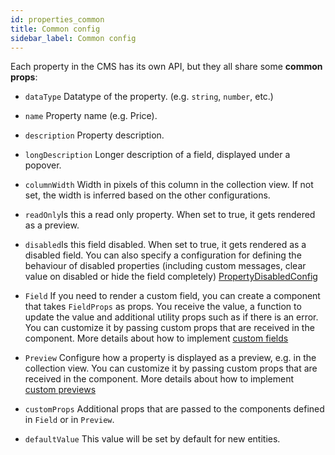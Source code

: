 ```yaml
---
id: properties_common
title: Common config
sidebar_label: Common config
---
```


Each property in the CMS has its own API, but they all share some **common props**:

- `dataType` Datatype of the property. (e.g. `string`, `number`, etc.)

- `name` Property name (e.g. Price).

- `description` Property description.

- `longDescription` Longer description of a field, displayed under a popover.

- `columnWidth` Width in pixels of this column in the collection view. If not
  set, the width is inferred based on the other configurations.

- `readOnly`Is this a read only property. When set to true, it gets rendered as a
  preview.

- `disabled`Is this field disabled. When set to true, it gets rendered as a
  disabled field. You can also specify a configuration for defining the
  behaviour of disabled properties (including custom messages, clear value on
  disabled or hide the field completely)
  [PropertyDisabledConfig](../../api/interfaces/PropertyDisabledConfig)

- `Field`
  If you need to render a custom field, you can create a component that
  takes `FieldProps` as props. You receive the value, a function to update
  the value and additional utility props such as if there is an error. You
  can customize it by passing custom props that are received in the
  component. More details about how to
  implement [custom fields](../custom_fields.mdx)

- `Preview`
  Configure how a property is displayed as a preview, e.g. in the collection
  view. You can customize it by passing custom props that are received in
  the component. More details about how to
  implement [custom previews](../custom_previews)

- `customProps`
  Additional props that are passed to the components defined in `Field` or
  in `Preview`.

- `defaultValue`
  This value will be set by default for new entities.
